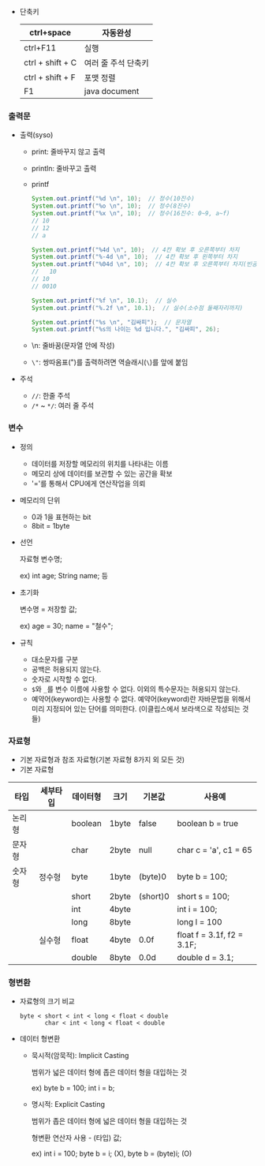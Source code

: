 - 단축키

  | ctrl+space       | 자동완성            |
  | ---------------- | ------------------- |
  | ctrl+F11         | 실행                |
  | ctrl + shift + C | 여러 줄 주석 단축키 |
  | ctrl + shift + F | 포맷 정렬           |
  | F1               | java document       |



### 출력문

- 출력(syso)

  - print: 줄바꾸지 않고 출력

  - println: 줄바꾸고 출력

  - printf

    ```java
    System.out.printf("%d \n", 10);  // 정수(10진수)
    System.out.printf("%o \n", 10);  // 정수(8진수)
    System.out.printf("%x \n", 10);  // 정수(16진수: 0~9, a~f)
    // 10
    // 12
    // a
    ```

    ```java
    System.out.printf("%4d \n", 10);  // 4칸 확보 후 오른쪽부터 차지
    System.out.printf("%-4d \n", 10);  // 4칸 확보 후 왼쪽부터 차지
    System.out.printf("%04d \n", 10);  // 4칸 확보 후 오른쪽부터 차지(빈공간은 0)
    //   10
    // 10  
    // 0010
    ```

    ```java
    System.out.printf("%f \n", 10.1);  // 실수
    System.out.printf("%.2f \n", 10.1);  // 실수(소수점 둘째자리까지)
    ```

    ```java
    System.out.printf("%s \n", "김싸피");  // 문자열
    System.out.printf("%s의 나이는 %d 입니다.", "김싸피", 26);
    ```

    

  - \n: 줄바꿈(문자열 안에 작성)

  - `\"`: 쌍따옴표(")를 출력하려면 역슬래시(`\`)를 앞에 붙임

- 주석
  - `//`: 한줄 주석
  - `/*` ~ `*/`: 여러 줄 주석



### 변수

- 정의
  - 데이터를 저장할 메모리의 위치를 나타내는 이름
  - 메모리 상에 데이터를 보관할 수 있는 공간을 확보
  - '='를 통해서 CPU에게 연산작업을 의뢰
- 메모리의 단위
  - 0과 1을 표현하는 bit
  - 8bit = 1byte

- 선언

  자료형 변수명;

  ex) int age; String name; 등

- 초기화

  변수명 = 저장할 값;

  ex) age = 30; name = "철수";

- 규칙
  - 대소문자를 구분
  - 공백은 허용되지 않는다.
  - 숫자로 시작할 수 없다.
  - `$`와 `_`를 변수 이름에 사용할 수 없다. 이외의 특수문자는 허용되지 않는다.
  - 예약어(keyword)는 사용할 수 없다. 예약어(keyword)란 자바문법을 위해서 미리 지정되어 있는 단어를 의미한다. (이클립스에서 보라색으로 작성되는 것들)



### 자료형

- 기본 자료형과 참조 자료형(기본 자료형 8가지 외 모든 것)
- 기본 자료형

| 타입   | 세부타입 | 데이터형 | 크기  | 기본값   | 사용예                     |
| ------ | -------- | -------- | ----- | -------- | -------------------------- |
| 논리형 |          | boolean  | 1byte | false    | boolean b = true           |
| 문자형 |          | char     | 2byte | null     | char c = 'a', c1 = 65      |
| 숫자형 | 정수형   | byte     | 1byte | (byte)0  | byte b = 100;              |
|        |          | short    | 2byte | (short)0 | short s = 100;             |
|        |          | int      | 4byte |          | int i = 100;               |
|        |          | long     | 8byte |          | long l = 100               |
|        | 실수형   | float    | 4byte | 0.0f     | float f = 3.1f, f2 = 3.1F; |
|        |          | double   | 8byte | 0.0d     | double d = 3.1;            |



### 형변환

- 자료형의 크기 비교

  ```
  byte < short < int < long < float < double
         char < int < long < float < double
  ```

  

- 데이터 형변환

  - 묵시적(암묵적): Implicit Casting

    범위가 넓은 데이터 형에 좁은 데이터 형을 대입하는 것

    ex) byte b = 100; int i = b;

  - 명시적: Explicit Casting

    범위가 좁은 데이터 형에 넓은 데이터 형을 대입하는 것

    형변환 연산자 사용 - (타입) 값;

    ex) int i = 100; byte b = i; (X),   byte b = (byte)i; (O)